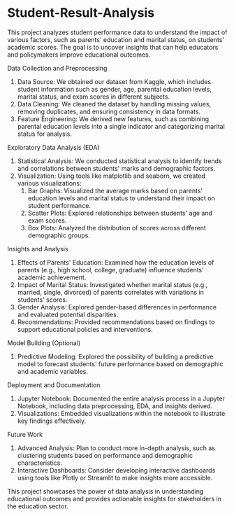 # Student-Result-Analysis

This project analyzes student performance data to understand the impact of various factors, such as parents' education and marital status, on students' academic scores. The goal is to uncover insights that can help educators and policymakers improve educational outcomes.

Data Collection and Preprocessing
1. Data Source: We obtained our dataset from Kaggle, which includes student information such as gender, age, parental education levels, marital status, and exam scores in different subjects.
2. Data Cleaning: We cleaned the dataset by handling missing values, removing duplicates, and ensuring consistency in data formats.
3. Feature Engineering: We derived new features, such as combining parental education levels into a single indicator and categorizing marital status for analysis.

Exploratory Data Analysis (EDA)
1. Statistical Analysis: We conducted statistical analysis to identify trends and correlations between students' marks and demographic factors.
2. Visualization: Using tools like matplotlib and seaborn, we created various visualizations:
   1. Bar Graphs: Visualized the average marks based on parents' education levels and marital status to understand their impact on student performance.
   2. Scatter Plots: Explored relationships between students' age and exam scores.
   3. Box Plots: Analyzed the distribution of scores across different demographic groups.

Insights and Analysis
1. Effects of Parents' Education: Examined how the education levels of parents (e.g., high school, college, graduate) influence students' academic achievement.
2. Impact of Marital Status: Investigated whether marital status (e.g., married, single, divorced) of parents correlates with variations in students' scores.
3. Gender Analysis: Explored gender-based differences in performance and evaluated potential disparities.
4. Recommendations: Provided recommendations based on findings to support educational policies and interventions.

Model Building (Optional)
1. Predictive Modeling: Explored the possibility of building a predictive model to forecast students' future performance based on demographic and academic variables.

Deployment and Documentation
1. Jupyter Notebook: Documented the entire analysis process in a Jupyter Notebook, including data preprocessing, EDA, and insights derived.
2. Visualizations: Embedded visualizations within the notebook to illustrate key findings effectively.

Future Work
1. Advanced Analysis: Plan to conduct more in-depth analysis, such as clustering students based on performance and demographic characteristics.
2. Interactive Dashboards: Consider developing interactive dashboards using tools like Plotly or Streamlit to make insights more accessible.

This project showcases the power of data analysis in understanding educational outcomes and provides actionable insights for stakeholders in the education sector.
